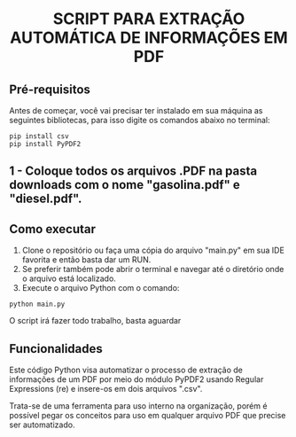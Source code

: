 <h1 align="center"> SCRIPT PARA EXTRAÇÃO AUTOMÁTICA DE INFORMAÇÕES EM PDF </h1>

## Pré-requisitos

Antes de começar, você vai precisar ter instalado em sua máquina as seguintes bibliotecas, para isso digite os comandos abaixo no terminal:

```
pip install csv
pip install PyPDF2
```

## 1 - Coloque todos os arquivos .PDF na pasta downloads com o nome "gasolina.pdf" e "diesel.pdf". 


## Como executar

1. Clone o repositório ou faça uma cópia do arquivo "main.py" em sua IDE favorita e então basta dar um RUN.
2. Se preferir também pode abrir o terminal e navegar até o diretório onde o arquivo está localizado.
3. Execute o arquivo Python com o comando:
```
python main.py
```

O script irá fazer todo trabalho, basta aguardar

## Funcionalidades

Este código Python visa automatizar o processo de extração de informações de um PDF por meio do módulo PyPDF2 usando Regular Expressions (re) e insere-os em dois arquivos ".csv".

Trata-se de uma ferramenta para uso interno na organização, porém é possível pegar os conceitos para uso em qualquer arquivo PDF que precise ser automatizado.